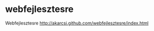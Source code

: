 webfejlesztesre
===============

Webfejlesztesre
http://akarcsi.github.com/webfejlesztesre/index.html
